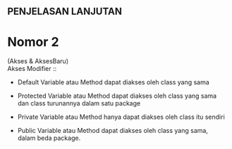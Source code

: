 ## PENJELASAN LANJUTAN

# Nomor 2
(Akses & AksesBaru)<br>
Akses Modifier ::
- Default
  Variable atau Method dapat diakses oleh class yang sama

- Protected
  Variable atau Method dapat diakses oleh class yang sama<br>
  dan class turunannya dalam satu package

- Private
  Variable atau Method hanya dapat diakses oleh class itu sendiri

- Public
  Variable atau Method dapat diakses oleh class yang sama,<br>
  dalam beda package.
